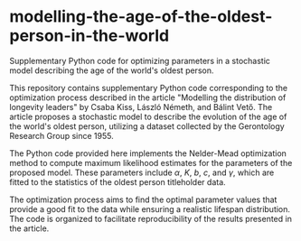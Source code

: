 # modelling-the-age-of-the-oldest-person-in-the-world
Supplementary Python code for optimizing parameters in a stochastic model describing the age of the world's oldest person.

This repository contains supplementary Python code corresponding to the optimization process described in the article "Modelling the distribution of longevity leaders" by Csaba Kiss, László Németh, and Bálint Vető. The article proposes a stochastic model to describe the evolution of the age of the world's oldest person, utilizing a dataset collected by the Gerontology Research Group since 1955.

The Python code provided here implements the Nelder-Mead optimization method to compute maximum likelihood estimates for the parameters of the proposed model. These parameters include $\alpha$, $K$, $b$, $c$, and $\gamma$, which are fitted to the statistics of the oldest person titleholder data.

The optimization process aims to find the optimal parameter values that provide a good fit to the data while ensuring a realistic lifespan distribution. The code is organized to facilitate reproducibility of the results presented in the article.
